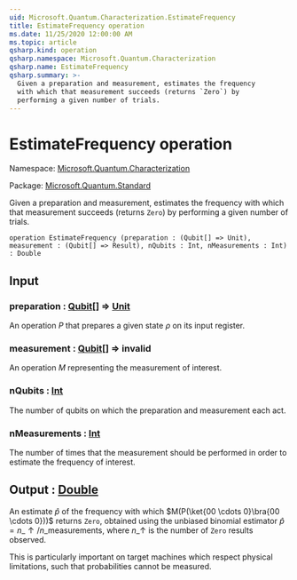 ```yaml
---
uid: Microsoft.Quantum.Characterization.EstimateFrequency
title: EstimateFrequency operation
ms.date: 11/25/2020 12:00:00 AM
ms.topic: article
qsharp.kind: operation
qsharp.namespace: Microsoft.Quantum.Characterization
qsharp.name: EstimateFrequency
qsharp.summary: >-
  Given a preparation and measurement, estimates the frequency
  with which that measurement succeeds (returns `Zero`) by
  performing a given number of trials.
---
```


# EstimateFrequency operation

Namespace: [Microsoft.Quantum.Characterization](xref:Microsoft.Quantum.Characterization)

Package: [Microsoft.Quantum.Standard](https://nuget.org/packages/Microsoft.Quantum.Standard)


Given a preparation and measurement, estimates the frequencywith which that measurement succeeds (returns `Zero`) byperforming a given number of trials.

```qsharp
operation EstimateFrequency (preparation : (Qubit[] => Unit), measurement : (Qubit[] => Result), nQubits : Int, nMeasurements : Int) : Double
```


## Input

### preparation : [Qubit](xref:microsoft.quantum.concepts.the-qubit)[] => [Unit](xref:microsoft.quantum.user-guide.language.types) 

An operation $P$ that prepares a given state $\rho$ onits input register.


### measurement : [Qubit](xref:microsoft.quantum.concepts.the-qubit)[] => __invalid<Result>__ 

An operation $M$ representing the measurement of interest.


### nQubits : [Int](xref:microsoft.quantum.user-guide.language.types)

The number of qubits on which the preparation and measurementeach act.


### nMeasurements : [Int](xref:microsoft.quantum.user-guide.language.types)

The number of times that the measurement should be performedin order to estimate the frequency of interest.



## Output : [Double](xref:microsoft.quantum.user-guide.language.types)

An estimate $\hat{p}$ of the frequency with which$M(P(\ket{00 \cdots 0}\bra{00 \cdots 0}))$ returns `Zero`,obtained using the unbiased binomial estimator $\hat{p} =n\_{\uparrow} / n\_{\text{measurements}}$, where $n\_{\uparrow}$ isthe number of `Zero` results observed.This is particularly important on target machines which respectphysical limitations, such that probabilities cannot be measured.